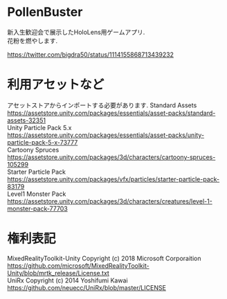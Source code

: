 # PollenBuster

新入生歓迎会で展示したHoloLens用ゲームアプリ.  
花粉を燃やします.

https://twitter.com/bigdra50/status/1114155868713439232

# 利用アセットなど
アセットストアからインポートする必要があります.
Standard Assets https://assetstore.unity.com/packages/essentials/asset-packs/standard-assets-32351  
Unity Particle Pack 5.x https://assetstore.unity.com/packages/essentials/asset-packs/unity-particle-pack-5-x-73777  
Cartoony Spruces https://assetstore.unity.com/packages/3d/characters/cartoony-spruces-105299  
Starter Particle Pack https://assetstore.unity.com/packages/vfx/particles/starter-particle-pack-83179  
Level1 Monster Pack https://assetstore.unity.com/packages/3d/characters/creatures/level-1-monster-pack-77703  

# 権利表記
MixedRealityToolkit-Unity Copyright (c) 2018 Microsoft Corporaition https://github.com/microsoft/MixedRealityToolkit-Unity/blob/mrtk_release/License.txt  
UniRx Copyright (c) 2014 Yoshifumi Kawai https://github.com/neuecc/UniRx/blob/master/LICENSE  


